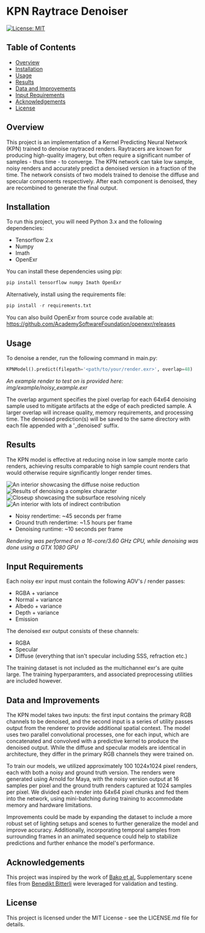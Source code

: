 # KPN Raytrace Denoiser 
[![License: MIT](https://img.shields.io/badge/License-MIT-yellow.svg)](LICENSE.md)


## Table of Contents
- [Overview](#overview)
- [Installation](#installation)
- [Usage](#usage)
- [Results](#results)
- [Data and Improvements](#data-and-improvements)
- [Input Requirements](#input-requirements)
- [Acknowledgements](#acknowledgements)
- [License](#license)


## Overview <a name="overview"></a>
This project is an implementation of a Kernel Predicting Neural Network (KPN) trained to denoise raytraced renders. Raytracers are known for producing high-quality imagery, but often require a significant number of samples - thus time - to converge. The KPN network can take low sample, noisy renders and accurately predict a denoised version in a fraction of the time. The network consists of two models trained to denoise the diffuse and specular components respectively. After each component is denoised, they are recombined to generate the final output.


## Installation <a name="installation"></a>
To run this project, you will need Python 3.x and the following dependencies:

- Tensorflow 2.x
- Numpy
- Imath
- OpenExr

You can install these dependencies using pip:
```python
pip install tensorflow numpy Imath OpenExr
```
Alternatively, install using the requirements file:
```python
pip install -r requirements.txt
```

You can also build OpenExr from source code available at:
https://github.com/AcademySoftwareFoundation/openexr/releases


## Usage <a name="usage"></a>
To denoise a render, run the following command in main.py:

```python
KPNModel().predict(filepath='<path/to/your/render.exr>', overlap=48)
```
*An example render to test on is provided here: img/example/noisy_example.exr*

The overlap argument specifies the pixel overlap for each 64x64 denoising sample used to mitigate artifacts at the edge of each predicted sample. A larger overlap will increase quality, memory requirements, and processing time. The denoised prediction(s) will be saved to the same directory with each file appended with a '_denoised' suffix.


## Results <a name="results"></a>
The KPN model is effective at reducing noise in low sample monte carlo renders, achieving results comparable to high sample count renders that would otherwise require significantly longer render times.

![An interior showcasing the diffuse noise reduction](img/results/livingroom.png)
![Results of denoising a complex character](img/results/witchdoctor.png)
![Closeup showcasing the subsurface resolving nicely](img/results/witchdoctor_closeup.png)
![An interior with lots of indirect contribution](img/results/staircase.png)

- Noisy rendertime: ~45 seconds per frame
- Ground truth rendertime: ~1.5 hours per frame
- Denoising runtime: ~10 seconds per frame

*Rendering was performed on a 16-core/3.60 GHz CPU, while denoising was done using a GTX 1080 GPU*


## Input Requirements <a name="input-requirements"></a>
Each noisy exr input must contain the following AOV's / render passes:
- RGBA + variance
- Normal + variance
- Albedo + variance
- Depth + variance
- Emission

The denoised exr output consists of these channels:
- RGBA
- Specular
- Diffuse (everything that isn't specular including SSS, refraction etc.)

The training dataset is not included as the multichannel exr's are quite large. The training hyperparamters, and associated preprocessing utilities are included however.


## Data and Improvements <a name="data-and-improvements"></a>
The KPN model takes two inputs: the first input contains the primary RGB channels to be denoised, and the second input is a series of utility passes output from the renderer to provide additional spatial context. The model uses two parallel convolutional processes, one for each input, which are concatenated and convolved with a predictive kernel to produce the denoised output. While the diffuse and specular models are identical in architecture, they differ in the primary RGB channels they were trained on.

To train our models, we utilized approximately 100 1024x1024 pixel renders, each with both a noisy and ground truth version. The renders were generated using Arnold for Maya, with the noisy version output at 16 samples per pixel and the ground truth renders captured at 1024 samples per pixel. We divided each render into 64x64 pixel chunks and fed them into the network, using mini-batching during training to accommodate memory and hardware limitations.

Improvements could be made by expanding the dataset to include a more robust set of lighting setups and scenes to further generalize the model and improve accuracy. Additionally, incorporating temporal samples from surrounding frames in an animated sequence could help to stabilize predictions and further enhance the model's performance.


## Acknowledgements <a name="acknowledgements"></a>
This project was inspired by the work of [Bako et al.](https://la.disneyresearch.com/wp-content/uploads/Kernel-Predicting-Convolutional-Networks-for-Denoising-Monte-Carlo-Renderings-Paper33.pdf)
Supplementary scene files from [Benedikt Bitterli](https://benedikt-bitterli.me/resources/) were leveraged for validation and testing.


## License <a name="license"></a>
This project is licensed under the MIT License - see the LICENSE.md file for details.